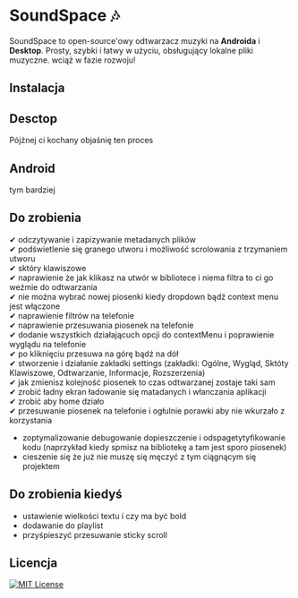 # SoundSpace 🎶
SoundSpace to open-source'owy odtwarzacz muzyki na **Androida** i **Desktop**. Prosty, szybki i łatwy w użyciu, obsługujący lokalne pliki muzyczne. wciąż w fazie rozwoju!

## Instalacja
<h2>Desctop</h2>
Pójźnej ci kochany objaśnię ten proces
<h2>Android</h2>
tym bardziej

## Do zrobienia
 ✔ odczytywanie i zapizywanie metadanych plików<br>
 ✔ podświetlenie się granego utworu i możliwość scrolowania z trzymaniem utworu<br>
 ✔ sktóry klawiszowe<br>
 ✔ naprawienie że jak klikasz na utwór w bibliotece i niema filtra to ci go weźmie do odtwarzania<br>
 ✔ nie można wybrać nowej piosenki kiedy dropdown bądź context menu jest włączone<br>
 ✔ naprawienie filtrów na telefonie<br>
 ✔ naprawienie przesuwania piosenek na telefonie<br>
 ✔ dodanie wszystkich działającuch opcji do contextMenu i poprawienie wyglądu na telefonie<br>
 ✔ po kliknięciu przesuwa na górę bądź na dół<br>
 ✔ stworzenie i działanie zakładki settings (zakładki: Ogólne, Wygląd, Sktóty Klawiszowe, Odtwarzanie, Informacje, Rozszerzenia)<br>
 ✔ jak zmienisz kolejność piosenek to czas odtwarzanej zostaje taki sam<br>
 ✔ zrobić ładny ekran ładowanie się matadanych i włanczania aplikacji<br>
 ✔ zrobić aby home działo<br>
 ✔ przesuwanie piosenek na telefonie i ogłulnie porawki aby nie wkurzało z korzystania<br>
 - zoptymalizowanie debugowanie dopieszczenie i odspagetytyfikowanie kodu (naprzykład kiedy spmisz na bibliotekę a tam jest sporo piosenek)<br>
 - cieszenie się że już nie muszę się męczyć z tym ciągnącym się projektem<br>

## Do zrobienia kiedyś
 - ustawienie wielkości textu i czy ma być bold<br>
 - dodawanie do playlist<br>
 - przyśpieszyć przesuwanie sticky scroll<br>

## Licencja
[![MIT License](https://img.shields.io/badge/License-MIT-green.svg)](https://choosealicense.com/licenses/mit/)
